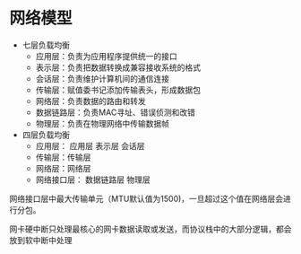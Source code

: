 # 网络模型

* 七层负载均衡
  * 应用层：负责为应用程序提供统一的接口
  * 表示层：负责把数据转换成兼容接收系统的格式
  * 会话层：负责维护计算机间的通信连接
  * 传输层：赋值委书记添加传输表头，形成数据包
  * 网络层：负责数据的路由和转发
  * 数据链路层：负责MAC寻址、错误侦测和改错
  * 物理层：负责在物理网络中传输数据帧
* 四层负载均衡
  * 应用层： 应用层 表示层 会话层
  * 传输层：传输层
  * 网络层：网络层
  * 网络接口层： 数据链路层   物理层

网络接口层中最大传输单元（MTU默认值为1500)，一旦超过这个值在网络层会进行分包。

 网卡硬中断只处理最核心的网卡数据读取或发送，而协议栈中的大部分逻辑，都会放到软中断中处理 